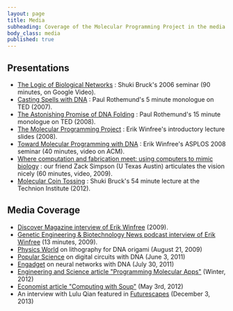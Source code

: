```yaml
---
layout: page
title: Media
subheading: Coverage of the Molecular Programming Project in the media.
body_class: media
published: true
---
```




##  Presentations

  * [The Logic of Biological Networks][3]&nbsp;: Shuki Bruck's 2006 seminar (90 minutes, on Google Video).
  * [Casting Spells with DNA][4]&nbsp;: Paul Rothemund's 5 minute monologue on TED (2007).
  * [The Astonishing Promise of DNA Folding][5]&nbsp;: Paul Rothemund's 15 minute monologue on TED (2008).
  * [The Molecular Programming Project][6]&nbsp;: Erik Winfree's introductory lecture slides (2008).
  * [Toward Molecular Programming with DNA][7]&nbsp;: Erik Winfree's ASPLOS 2008 seminar (40 minutes, video on ACM).
  * [Where computation and fabrication meet: using computers to mimic biology][8]&nbsp;: our friend Zack Simpson (U Texas Austin) articulates the vision nicely (60 minutes, video, 2009).
  * [Molecular Coin Tossing][9]&nbsp;: Shuki Bruck's 54 minute lecture at the Technion Institute (2012).

##  Media Coverage

  * [Discover Magazine interview of Erik Winfree][10] (2009).
  * [Genetic Engineering &amp; Biotechnology News podcast interview of Erik Winfree][11] (13 minutes, 2009).
  * [Physics World][12] on lithography for DNA origami (August 21, 2009)
  * [Popular Science][13] on digital circuits with DNA (June 3, 2011)
  * [Engadget][14] on neural networks with DNA (July 30, 2011)
  * [Engineering and Science article "Programming Molecular Apps"][15] (Winter, 2012)
  * [Economist article "Computing with Soup"][16] (May 3rd, 2012)
  * An interview with Lulu Qian featured in [Futurescapes][16] (December 3, 2013)


   [1]: http://molecular-programming.org#column-one
   [2]: http://molecular-programming.org#searchInput
   [3]: http://video.google.com/videoplay?docid=3684954164278324696&amp;pr=goog-sl&amp;hl=en
   [4]: http://www.ted.com/index.php/talks/paul_rothemund_casts_a_spell_with_dna.html
   [5]: http://www.ted.com/index.php/talks/paul_rothemund_details_dna_folding.html
   [6]: http://www.dna.caltech.edu/MPP/Docs/MPP_RSV_2008_public.ppt
   [7]: http://dmcc.acm.org/pres/?query=/dmcc///confdata/asplos2008/2008-03-03_09h06
   [8]: http://www.ustream.tv/recorded/2385012
   [9]: http://www.youtube.com/watch?v=UB3TyS0zevI
   [10]: http://discovermagazine.com/2009/jul-aug/11-discover-interview-thanks-evolution-building-material-dna
   [11]: http://www.genengnews.com/gencasts.aspx?id=285
   [12]: http://physicsworld.com/cws/article/news/2009/aug/21/dna-scaffolds-could-make-nano-circuits
   [13]: http://www.popsci.com/science/article/2011-06/largest-dna-based-circuit-can-compute-simple-math-step-toward-control-chemical-reactions
   [14]: http://www.engadget.com/2011/07/30/dna-based-artificial-neural-network-is-a-primitive-brain-in-a-te/
   [15]: http://eands.caltech.edu/articles/LXXIV4/2012_Winter_Programming_Molecular_Apps.pdf
   [16]: http://www.economist.com/node/21548488
   [17]:http://www.tvguide.com/tvshows/futurescape-2013/episode-4-season-1/replacing-god/603303
